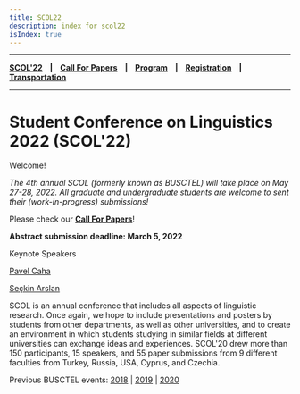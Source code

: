 ```yaml
---
title: SCOL22
description: index for scol22
isIndex: true
---
```


---

**[SCOL'22][scol22] ‎ ‎ ‎ | ‎ ‎ ‎ [Call For Papers][cfp] ‎ ‎ ‎ | ‎ ‎ ‎ [Program][prog] ‎ ‎ ‎ | ‎ ‎ ‎ [Registration][reg] ‎ ‎ ‎ | ‎ ‎ ‎ [Transportation][tp]**

---

# Student Conference on Linguistics 2022 (SCOL'22)

Welcome!

*The 4th annual SCOL (formerly known as BUSCTEL) will take place on May 27-28, 2022. All graduate and undergraduate students are welcome to sent their (work-in-progress) submissions!*

Please check our [**Call For Papers**][cfp]!

**Abstract submission deadline: March 5, 2022**



Keynote Speakers

[Pavel Caha](https://www.muni.cz/en/people/53172-pavel-caha/cv)

[Seçkin Arslan](https://www.rug.nl/staff/seckin.arslan/)

SCOL is an annual conference that includes all aspects of linguistic research. Once again, we hope to include presentations and posters by students from other departments, as well as other universities, and to create an environment in which students studying in similar fields at different universities can exchange ideas and experiences. SCOL'20 drew more than 150 participants, 15 speakers, and 55 paper submissions from 9 different faculties from Turkey, Russia, USA, Cyprus, and Czechia.


Previous BUSCTEL events: [2018](/events/busctel18) | [2019](/events/busctel19) | [2020](/events/busctel20)


[tp]: /scol22/transportation
[reg]: /scol22/registration
[scol22]: /scol22
[cfp]: /scol22/callforpapers
[prog]: /scol22/program